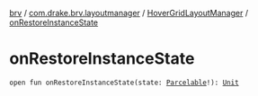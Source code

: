 [brv](../../index.md) / [com.drake.brv.layoutmanager](../index.md) / [HoverGridLayoutManager](index.md) / [onRestoreInstanceState](./on-restore-instance-state.md)

# onRestoreInstanceState

`open fun onRestoreInstanceState(state: `[`Parcelable`](https://developer.android.com/reference/android/os/Parcelable.html)`!): `[`Unit`](https://kotlinlang.org/api/latest/jvm/stdlib/kotlin/-unit/index.html)